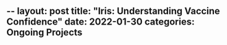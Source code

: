 --
layout: post
title:  "Iris: Understanding Vaccine Confidence"
date:   2022-01-30 
categories: Ongoing Projects
---

